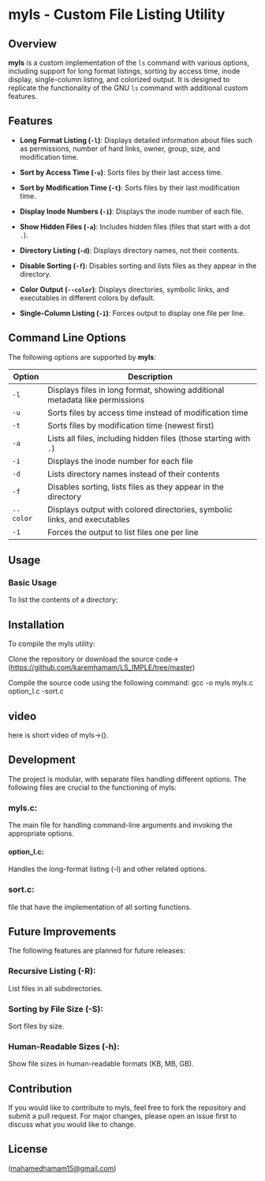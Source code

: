 # myls - Custom File Listing Utility

## Overview

**myls**
 is a custom implementation of the `ls` command with various options, including support for long format listings, sorting by access time, inode display, single-column listing, and colorized output. It is designed to replicate the functionality of the GNU `ls` command with additional custom features.

## Features

- **Long Format Listing (`-l`)**: Displays detailed information about files such as permissions, number of hard links, owner, group, size, and modification time.

- **Sort by Access Time (`-u`)**: Sorts files by their last access time.

- **Sort by Modification Time (`-t`)**: Sorts files by their last modification time.

- **Display Inode Numbers (`-i`)**: Displays the inode number of each file.

- **Show Hidden Files (`-a`)**: Includes hidden files (files that start with a dot `.`).

- **Directory Listing (`-d`)**: Displays directory names, not their contents.

- **Disable Sorting (`-f`)**: Disables sorting and lists files as they appear in the directory.

- **Color Output (`--color`)**: Displays directories, symbolic links, and executables in different colors by default.

- **Single-Column Listing (`-1`)**: Forces output to display one file per line.

## Command Line Options

The following options are supported by **myls**:

| Option        | Description                                                                 |
|---------------|-----------------------------------------------------------------------------|
| `-l`          | Displays files in long format, showing additional metadata like permissions |
| `-u`          | Sorts files by access time instead of modification time                     |
| `-t`          | Sorts files by modification time (newest first)                             |
| `-a`          | Lists all files, including hidden files (those starting with `.`)           |
| `-i`          | Displays the inode number for each file                                     |
| `-d`          | Lists directory names instead of their contents                             |
| `-f`          | Disables sorting, lists files as they appear in the directory               |
| `--color`     | Displays output with colored directories, symbolic links, and executables   |
| `-1`          | Forces the output to list files one per line                                |

## Usage

### Basic Usage

To list the contents of a directory:


## Installation
To compile the myls utility:

Clone the repository or download the source code->(https://github.com/karemhamam/LS_IMPLE/tree/master)

Compile the source code using the following command:
gcc -o myls myls.c option_l.c -sort.c

## video 
here is short video of myls->().

## Development
The project is modular, with separate files handling different options. The following files are crucial to the functioning of myls:

### myls.c:
The main file for handling command-line arguments and invoking the appropriate options.

#### option_l.c: 
Handles the long-format listing (-l) and other related options.

### sort.c: 
file that have the implementation of all sorting functions.

## Future Improvements
The following features are planned for future releases:

### Recursive Listing (-R): 
List files in all subdirectories.

### Sorting by File Size (-S):
Sort files by size.

### Human-Readable Sizes (-h): 
Show file sizes in human-readable formats (KB, MB, GB).


## Contribution
If you would like to contribute to myls, feel free to fork the repository and submit a pull request. For major changes, please open an issue first to discuss what you would like to change.

## License
(mahamedhamam15@gmail.com)


